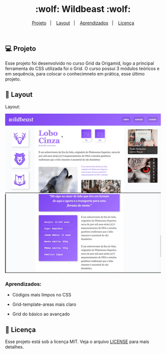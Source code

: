 
<h1 align="center">
  :wolf: Wildbeast :wolf:
</h1>

<p align="center">
<a href="#-projeto">Projeto</a>&nbsp;&nbsp;&nbsp;|&nbsp;&nbsp;&nbsp;
  <a href="#-layout">Layout</a>&nbsp;&nbsp;&nbsp;|&nbsp;&nbsp;&nbsp;
  <a href="#aprendizados">Aprendizados</a>&nbsp;&nbsp;&nbsp;|&nbsp;&nbsp;&nbsp;
  <a href="#memo-licença">Licença</a>
</p>

<br>

## 💻 Projeto

Esse projeto foi desenvolvido no curso Grid da Origamid, logo a principal ferramenta do CSS utilizada foi o Grid. O curso possui 3 módulos teóricos e em sequência, para colocar o conhecimneto em prática, esse último projeto.

## 🎨 Layout

Layout: 

![Layout do projeto](https://github.com/ChristySchott/wildbeast.github.io/blob/master/layout/layout1.png)
![Layout do projeto](https://github.com/ChristySchott/wildbeast.github.io/blob/master/layout/layout2.png)


### Aprendizados:

- Códigos mais limpos no CSS

- Grid-template-areas mais claro
 
- Grid do básico ao avançado


## :memo: Licença

Esse projeto está sob a licença MIT. Veja o arquivo [LICENSE](LICENSE.md) para mais detalhes.

